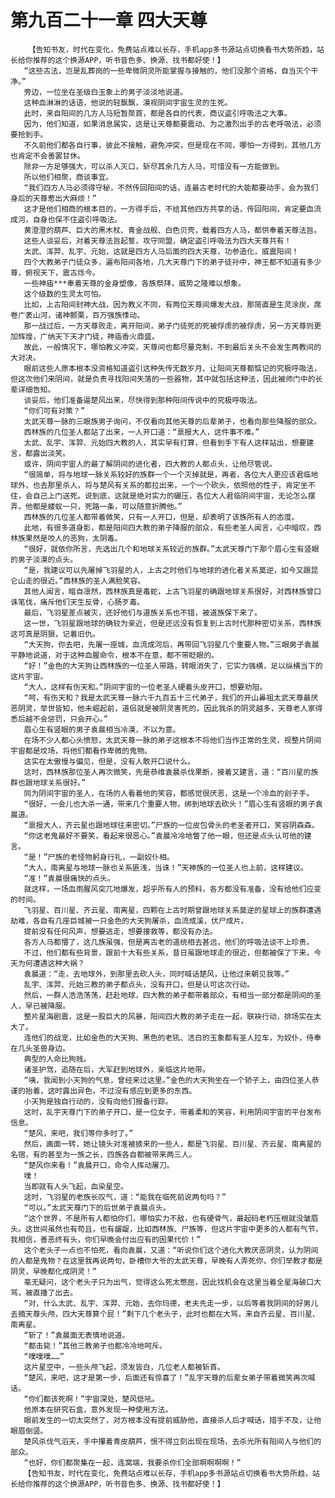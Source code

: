 # 第九百二十一章 四大天尊
        【告知书友，时代在变化，免费站点难以长存，手机app多书源站点切换看书大势所趋，站长给你推荐的这个换源APP，听书音色多、换源、找书都好使！】
       “这些古法，岂是乱葬岗的一些卑微阴灵所能掌握与接触的，他们没那个资格，自当灭个干净。”
       旁边，一位坐在圣级白玉象上的男子淡淡地说道。
       这种血淋淋的话语，他说的轻飘飘，漠视阴间宇宙生灵的生死。
       此时，来自阳间的几方人马短暂聚首，都是各自的代表，商议盗引呼吸法之大事。
       因为，他们知道，如果消息属实，这是让天尊都要震动、为之激烈出手的古老呼吸法，必须要抢到手。
       不久前他们都各自行事，彼此不接触，避免冲突，但是现在不同，哪怕一方得到，其他几方也肯定不会善罢甘休。
       除非一方足够强大，可以杀人灭口，斩尽其余几方人马，可惜没有一方能做到。
       所以他们相聚，商谈事宜。
       “我们四方人马必须得守秘，不然传回阳间的话，连最古老时代的大能都要动手，会为我们身后的天尊惹出大麻烦！”
       这才是他们相商的根本目的，一方得手后，不给其他四方共享的话，传回阳间，肯定要血流成河，自身也保不住盗引呼吸法。
       黄澄澄的葫芦、巨大的黑木杖、青金战舰、白色贝壳，载着四方人马，都供奉着天尊法旨。
       这些人谈妥后，对着天尊法旨起誓，攻守同盟，确定盗引呼吸法为四大天尊共有！
       太武、浑羿、乱宇、元始，这就是四方人马后面的四大天尊，功参造化，威震阳间！
       四个大教弟子门徒众多，遍布阳间各地，几大天尊门下的弟子徒孙中，神王都不知道有多少尊，俯视天下，震古烁今。
       一些神庙***奉着天尊的金身塑像，各族祭拜，威势之隆难以想象。
       这个级数的生灵太可怕。
       比如，上古阳间封神大战，因为教义不同，有两位天尊间爆发大战，那简直是生灵涂炭，席卷广袤山河，诸神颤栗，百万强族悸动。
       那一战过后，一方天尊败走，离开阳间，弟子门徒死的死被俘虏的被俘虏，另一方天尊则更加辉煌，广纳天下天才门徒，神庙香火鼎盛。
       故此，一般情况下，哪怕教义冲突，天尊间也都尽量克制，不到最后关头不会发生两教间的大对决。
       眼前这些人原本根本没资格知道盗引这种失传无数岁月、让阳间天尊都惦记的究极呼吸法，但这次他们来阴间，就是负责寻找阳间失落的一些器物，其中就包括这种法，因此被师门中的长辈详细告知。
       谈妥后，他们准备逼楚风出来，尽快得到那种阳间传说中的究极呼吸法。
       “你们可有对策？”
       太武天尊一脉的三眼族男子询问，不仅看向其他天尊的后辈弟子，也看向那些降服的部众。
       西林族的几位圣人都站了出来，一人开口道：“禀报大人，这件事不难。”
       太武、乱宇、浑羿、元始四大教的人，其实早有打算，但看到手下有人这样站出，想要建言，都露出淡笑。
       或许，阴间宇宙人的最了解阴间的进化者，四大教的人都点头，让他尽管说。
       “很简单，将与地球一脉关系较好的族群一个一个灭掉就是，再者，各位大人更应该君临地球外，也去那里杀人，将与楚风有关系的都拉出来，一个一个砍头，依照他的性子，肯定坐不住，会自己上门送死。说到底，这就是绝对实力的碾压，各位大人君临阴间宇宙，无论怎么摆弄，他都是蝼蚁一只，死路一条，可以随意折腾他。”
       西林族的几位圣人都带着微笑，只有一人开口，但是，却表明了该族所有人的态度。
       此地，有很多道身影，都是阳间四大教的弟子降服的部众，有些老圣人闻言，心中暗叹，西林族果然是咬人的恶狗，太阴毒。
       “很好，就依你所言，先选出几个和地球关系较近的族群。”太武天尊门下那个眉心生有竖眼的男子淡漠的点头。
       “是，我建议可以先屠掉飞羽星的人，上古之时他们与地球的进化者关系莫逆，如今又跟昆仑山走的很近。”西林族的圣人满脸笑容。
       其他人闻言，暗自凛然，西林族真是毒蛇，上古飞羽星的确跟地球关系很好，对西林族曾口诛笔伐，痛斥他们天生反骨，心肠歹毒。
       最后，飞羽星差点被灭，还好他们与道族关系也不错，被道族保下来了。
       这一世，飞羽星跟地球的确较为亲近，但是还远没有恢复到上古时代那种密切关系，西林族这可真是阴狠，记着旧仇。
       “大天狗，你去吧，先屠一座城，血流成河后，再带回飞羽星几个重要人物。”三眼男子袁晨平静地说道，对于这种血腥命令，根本不在意，都不带眨眼的。
       “好！”金色的大天狗让西林族的一位圣人带路，转眼消失了，它实力强横，足以纵横当下的这片宇宙。
       “大人，这样有伤天和。”阴间宇宙的一位老圣人硬着头皮开口，想要劝阻。
       “呵，有伤天和？我是太武天尊一脉六千九百五十三代弟子，我们的开山鼻祖太武天尊最厌恶阴灵，举世皆知，他未崛起前，道侣就是被阴灵害死的，因此我杀的阴灵越多，天尊老人家得悉后越不会惩罚，只会开心。”
       眉心生有竖眼的男子袁晨相当冷漠，不以为意。
       在场不少人都心头愤怒，太武天尊一脉的弟子这根本不将他们当作正常的生灵，视整片阴间宇宙都是坟场，将他们都看作卑微的鬼物。
       这实在太傲慢与偏见，但是，没有人敢开口说什么。
       这时，西林族那位圣人再次微笑，先是恭维袁晨杀伐果断，接着又建言，道：“百川星的族群也跟地球关系很好。”
       同为阴间宇宙的圣人，在场的人看着他的笑容，都感觉很厌恶，这是一个冷血的刽子手。
       “很好，一会儿也大杀一通，带来几个重要人物，绑到地球去砍头！”眉心生有竖眼的男子袁晨道。
       “禀报大人，齐云星也跟地球往来密切。”尸族的一位皮包骨头的老圣者开口，笑容阴森森。
       “你这老鬼最好不要笑，看起来很恶心。”袁晨冷冷地瞥了他一眼，但还是点头认可他的建言。
       “是！”尸族的老怪物躬身行礼，一副奴仆相。
       “大人，南离星与地球一脉也关系匪浅，当诛！”天神族的一位圣人也上前，这样建议。
       “准！”袁晨很痛快的点头。
       就这样，一场血雨腥风突兀地爆发，超乎所有人的预料，各方都没有准备，没有给他们应变的时间。
       飞羽星、百川星、齐云星、南离星，四颗在上古时期曾跟地球关系莫逆的星球上的族群遭遇劫难，各自有几座巨城被一只金色的大天狗屠杀，血流成溪，伏尸成片。
       提前没有任何风声，想要逃走，想要援救等，都没有办法。
       各方人马都懵了，这几族虽强，但是离古老的道统相去甚远，他们的呼吸法谈不上珍贵。
       不过，他们都有些背景，跟前十大有些关系，昔日虽跟地球走的很近，但都被保了下来，今天为何遭遇这种大祸？
       袁晨道：“走，去地球外，到那里去砍人头，同时喊话楚风，让他过来朝见我等。”
       乱宇、浑羿、元始三教的弟子都点头，没有开口，但是认可这次行动。
       然后，一群人浩浩荡荡，赶赴地球，四大教的弟子都带着部众，有相当一部分都是阴间的圣人，早已被降服。
       整片星海剧震，这是一股巨大的风暴，阳间四大教的弟子走在一起，联袂行动，排场实在太大了。
       连他们的战宠，比如金色的大天狗、黑色的老犼、洁白的玉象都有圣人拉车，为奴仆，侍奉在几头圣兽身边。
       典型的人命比狗贱。
       诸圣护驾，追随在后，大军赶到地球外，亲临这片地带。
       “咦，我闻到小天狗的气息，曾经来过这里。”金色的大天狗坐在一个轿子上，由四位圣人恭谨的抬着，这时露出异色，不过没有感应到更多的东西。
       小天狗是独自行动的，没有向他们报备行踪。
       这时，乱宇天尊门下的弟子开口，是一位女子，带着柔和的笑容，利用阴间宇宙的平台发布信息。
       “楚风，来吧，我们等你多时了。”
       然后，画面一转，她让镜头对准被掳来的一些人，都是飞羽星、百川星、齐云星、南离星的名宿，有的甚至为一族之长，四族各自都被带来两三人。
       “楚风你来看！”袁晨开口，命令人挥动屠刀。
       噗！
       当即就有人头飞起，血染星空。
       这时，飞羽星的老族长叹气，道：“能我在临死前说两句吗？”
       “可以。”太武天尊门下的后世弟子袁晨点头。
       “这个世界，不是所有人都怕你们，哪怕实力不敌，也有硬骨气，最起码老朽压根就没皱眉头。这世间虽然也有苟且，也有龌龊，比如西林族、尸族等，但这片宇宙中更多的人都有气节，我相信，善恶终有头，你们早晚会付出应有的因果代价！”
       这个老头子一点也不怕死，看向袁晨，又道：“听说你们这个进化大教厌恶阴灵，认为阴间的人都是鬼物？在这里我再说两句，卧槽你大爷的太武天尊，早晚有人弄死你，你们举教才都是阴灵，早晚都化成阴灵！”
       毫无疑问，这个老头子只为出气，觉得这么死太憋屈，因此找机会在这里当着全星海破口大骂，被直播了出去。
       “对，什么太武、乱宇、浑羿、元始，去你玛德，老夫先走一步，以后等着我阴间的好男儿去摘天尊头颅，四大天尊算个屁！”剩下几个老头子，此时也都在大骂，来自齐云星、百川星、南离星。
       “斩了！”袁晨面无表情地说道。
       “都击毙！”其他三教弟子也都冷冷地呵斥。
       “噗噗噗……”
       这片星空中，一些头颅飞起，须发皆白，几位老人都被斩首。
       “楚风，来吧，这才是第一步，后面还有惊喜了！”乱宇天尊的后辈女弟子带着微笑再次喊话。
       “你们都该死啊！”宇宙深处，楚风低吼。
       他原本在研究石盒，意外发现一种使用方法。
       眼前发生的一切太突然了，对方根本没有提前威胁他，直接杀人后才喊话，措手不及，让他眼眉倒竖。
       楚风杀伐气滔天，手中攥着青皮葫芦，恨不得立刻出现在现场，去杀光所有阳间人与他们的部众。
       “也好，你们都聚集在一起，连窝端，我要杀你们全部啊啊啊啊！”
       【告知书友，时代在变化，免费站点难以长存，手机app多书源站点切换看书大势所趋，站长给你推荐的这个换源APP，听书音色多、换源、找书都好使！】